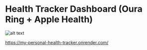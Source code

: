 # Health Tracker Dashboard (Oura Ring + Apple Health)

![alt text](https://scontent-cdg2-1.xx.fbcdn.net/v/t1.6435-9/123796799_3589442001152146_2651940210878557395_n.png?_nc_cat=102&ccb=1-7&_nc_sid=09cbfe&_nc_ohc=8JZsh2HnTHEAX-ebQ9V&_nc_ht=scontent-cdg2-1.xx&oh=00_AfCPNw3fViuaot7IkLGfMEzgu--icVv4Q2nm4ieXg9eZFg&oe=63E76FFB)

https://my-personal-health-tracker.onrender.com/
